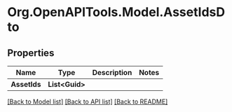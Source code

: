 # Org.OpenAPITools.Model.AssetIdsDto

## Properties

Name | Type | Description | Notes
------------ | ------------- | ------------- | -------------
**AssetIds** | **List&lt;Guid&gt;** |  | 

[[Back to Model list]](../../README.md#documentation-for-models) [[Back to API list]](../../README.md#documentation-for-api-endpoints) [[Back to README]](../../README.md)

